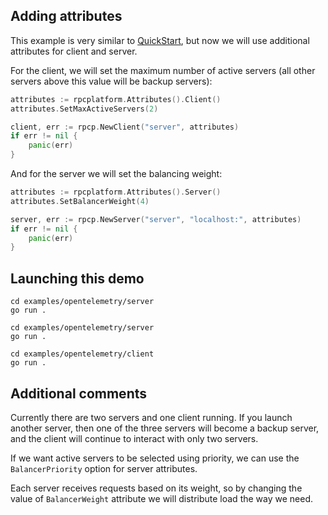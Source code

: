 ## Adding attributes

This example is very similar to [QuickStart](../quickstart), but now we will use additional attributes for client and server.

For the client, we will set the maximum number of active servers (all other servers above this value will be backup servers):

```go
attributes := rpcplatform.Attributes().Client()
attributes.SetMaxActiveServers(2)

client, err := rpcp.NewClient("server", attributes)
if err != nil {
    panic(err)
}
```

And for the server we will set the balancing weight:

```go
attributes := rpcplatform.Attributes().Server()
attributes.SetBalancerWeight(4)

server, err := rpcp.NewServer("server", "localhost:", attributes)
if err != nil {
    panic(err)
}
```

## Launching this demo

```shell
cd examples/opentelemetry/server
go run .
```

```shell
cd examples/opentelemetry/server
go run .
```

```shell
cd examples/opentelemetry/client
go run .
```

## Additional comments

Currently there are two servers and one client running. If you launch another server, then one of the three servers will become a backup server, and the client will continue to interact with only two servers.

If we want active servers to be selected using priority, we can use the `BalancerPriority` option for server attributes.

Each server receives requests based on its weight, so by changing the value of `BalancerWeight` attribute we will distribute load the way we need.

